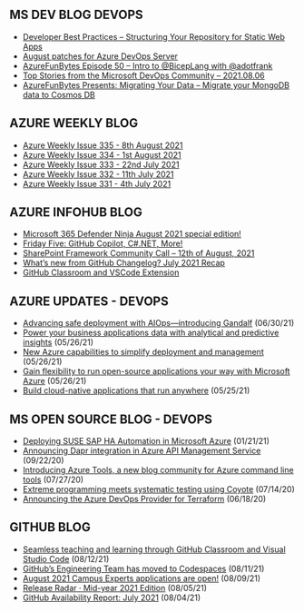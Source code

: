 ## MS DEV BLOG DEVOPS 

<!-- DEVBLOGDEVOPS:START -->
- [Developer Best Practices – Structuring Your Repository for Static Web Apps](https://devblogs.microsoft.com/devops/developer-best-practices-structuring-your-repository-for-static-web-apps/)
- [August patches for Azure DevOps Server](https://devblogs.microsoft.com/devops/august-patches-for-azure-devops-server/)
- [AzureFunBytes Episode 50 – Intro to @BicepLang with @adotfrank](https://devblogs.microsoft.com/devops/azurefunbytes-episode-50-intro-to-biceplang-with-adotfrank/)
- [Top Stories from the Microsoft DevOps Community – 2021.08.06](https://devblogs.microsoft.com/devops/top-stories-from-the-microsoft-devops-community-2021-08-06/)
- [AzureFunBytes Presents: Migrating Your Data – Migrate your MongoDB data to Cosmos DB](https://devblogs.microsoft.com/devops/azurefunbytes-presents-migrating-your-data-migrate-your-mongodb-data-to-cosmos-db/)
<!-- DEVBLOGDEVOPS:END -->


## AZURE WEEKLY BLOG

<!-- AZUREWEEKLY:START -->
- [Azure Weekly Issue 335 - 8th August 2021](https://azureweekly.info/issue-335.html)
- [Azure Weekly Issue 334 - 1st August 2021](https://azureweekly.info/issue-334.html)
- [Azure Weekly Issue 333 - 22nd July 2021](https://azureweekly.info/issue-333.html)
- [Azure Weekly Issue 332 - 11th July 2021](https://azureweekly.info/issue-332.html)
- [Azure Weekly Issue 331 - 4th July 2021](https://azureweekly.info/issue-331.html)
<!-- AZUREWEEKLY:END -->

## AZURE INFOHUB BLOG 

<!-- AZUREINFOHUB:START -->
- [Microsoft 365 Defender Ninja August 2021 special edition!](https://techcommunity.microsoft.com/t5/microsoft-365-defender/microsoft-365-defender-ninja-august-2021-special-edition/ba-p/2643022)
- [Friday Five: GitHub Copilot, C#.NET, More!](https://techcommunity.microsoft.com/t5/microsoft-mvp-award-program-blog/friday-five-github-copilot-c-net-more/ba-p/2642790)
- [SharePoint Framework Community Call – 12th of August, 2021](https://techcommunity.microsoft.com/t5/microsoft-365-pnp-blog/sharepoint-framework-community-call-12th-of-august-2021/ba-p/2637918)
- [What’s new from GitHub Changelog? July 2021 Recap](https://github.blog/2021-08-12-whats-new-from-github-changelog-july-2021-recap/)
- [GitHub Classroom and VSCode Extension](https://techcommunity.microsoft.com/t5/educator-developer-blog/github-classroom-and-vscode-extension/ba-p/2644197)
<!-- AZUREINFOHUB:END -->


## AZURE UPDATES - DEVOPS 

<!-- AZUREUPDATES:START -->

 - [Advancing safe deployment with AIOps—introducing Gandalf](https://azure.microsoft.com/blog/advancing-safe-deployment-with-aiops-introducing-gandalf/) (06/30/21)
 - [Power your business applications data with analytical and predictive insights](https://azure.microsoft.com/blog/power-your-business-applications-data-with-analytical-and-predictive-insights/) (05/26/21)
 - [New Azure capabilities to simplify deployment and management](https://azure.microsoft.com/blog/new-azure-capabilities-to-simplify-deployment-and-management/) (05/26/21)
 - [Gain flexibility to run open-source applications your way with Microsoft Azure](https://azure.microsoft.com/blog/gain-flexibility-to-run-open-source-applications-your-way-with-microsoft-azure/) (05/26/21)
 - [Build cloud-native applications that run anywhere](https://azure.microsoft.com/blog/build-cloudnative-applications-that-run-anywhere/) (05/25/21)
<!-- AZUREUPDATES:END -->


## MS OPEN SOURCE BLOG - DEVOPS 

<!-- MSOPENSOURCEBLOG:START -->

 - [Deploying SUSE SAP HA Automation in Microsoft Azure](https://cloudblogs.microsoft.com/opensource/2021/01/21/deploying-suse-sap-ha-automation-in-microsoft-azure/) (01/21/21)
 - [Announcing Dapr integration in Azure API Management Service](https://cloudblogs.microsoft.com/opensource/2020/09/22/announcing-dapr-integration-azure-api-management-service-apim/) (09/22/20)
 - [Introducing Azure Tools, a new blog community for Azure command line tools](https://cloudblogs.microsoft.com/opensource/2020/07/27/introducing-azure-tools-new-tech-community-blog/) (07/27/20)
 - [Extreme programming meets systematic testing using Coyote](https://cloudblogs.microsoft.com/opensource/2020/07/14/extreme-programming-meets-systematic-testing-using-coyote/) (07/14/20)
 - [Announcing the Azure DevOps Provider for Terraform](https://cloudblogs.microsoft.com/opensource/2020/06/18/announcing-hashicorp-terraform-azure-devops-provider-release/) (06/18/20)
<!-- MSOPENSOURCEBLOG:END -->


## GITHUB BLOG


<!-- GITHUB:START -->

 - [Seamless teaching and learning through GitHub Classroom and Visual Studio Code](https://github.blog/2021-08-12-teaching-learning-github-classroom-visual-studio-code/) (08/12/21)
 - [GitHub’s Engineering Team has moved to Codespaces](https://github.blog/2021-08-11-githubs-engineering-team-moved-codespaces/) (08/11/21)
 - [August 2021 Campus Experts applications are open!](https://github.blog/2021-08-09-august-2021-campus-experts-applications-are-open/) (08/09/21)
 - [Release Radar · Mid-year 2021 Edition](https://github.blog/2021-08-05-release-radar-jun-jul-2021/) (08/05/21)
 - [GitHub Availability Report: July 2021](https://github.blog/2021-08-04-github-availability-report-july-2021/) (08/04/21)
<!-- GITHUB:END -->
